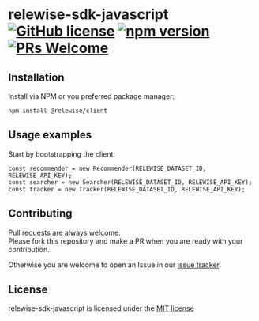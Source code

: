 # relewise-sdk-javascript [![GitHub license](https://img.shields.io/badge/license-MIT-blue.svg)](./LICENSE) [![npm version](https://badge.fury.io/js/@relewise%2Frelewise-client.svg)](https://badge.fury.io/js/@relewise%2Frelewise-client) [![PRs Welcome](https://img.shields.io/badge/PRs-welcome-brightgreen.svg)](https://https://github.com/Relewise/relewise-sdk-csharp-extensions/pulls)

## Installation 

Install via NPM or you preferred package manager: 

```
npm install @relewise/client
```

## Usage examples

Start by bootstrapping the client:

```
const recommender = new Recommender(RELEWISE_DATASET_ID, RELEWISE_API_KEY);
const searcher = new Searcher(RELEWISE_DATASET_ID, RELEWISE_API_KEY);
const tracker = new Tracker(RELEWISE_DATASET_ID, RELEWISE_API_KEY);
```

## Contributing

Pull requests are always welcome.  
Please fork this repository and make a PR when you are ready with your contribution.  

Otherwise you are welcome to open an Issue in our [issue tracker](https://github.com/Relewise/relewise-sdk-javascript/issues).

## License

relewise-sdk-javascript is licensed under the [MIT license](./LICENSE)
